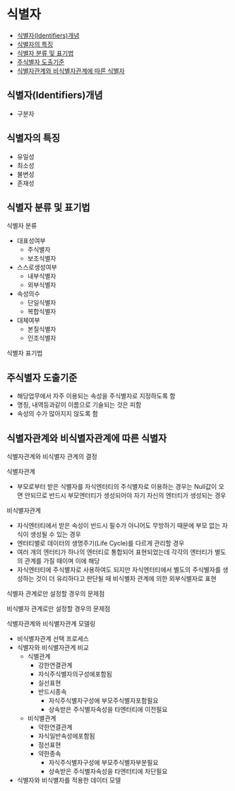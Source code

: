 ﻿# 식별자
- [식별자(Identifiers)개념](#식별자identifiers개념)
- [식별자의 특징](#식별자의-특징)
- [식별자 분류 및 표기법](#식별자-분류-및-표기법)
- [주식별자 도출기준](#주식별자-도출기준)
- [식별자관계와 비식별자관계에 따른 식별자](#식별자관계와-비식별자관계에-따른-식별자)

## 식별자(Identifiers)개념
- 구분자
## 식별자의 특징
- 유일성
- 최소성
- 불변성
- 존재성
## 식별자 분류 및 표기법
식별자 분류
- 대표성여부
  - 주식별자
  - 보조식별자
- 스스로생성여부
  - 내부식별자
  - 외부식별자
- 속성의수
  - 단일식별자
  - 복합식별자
- 대체여부
  - 본질식별자
  - 인조식별자

식별자 표기법

## 주식별자 도출기준
- 해당업무에서 자주 이용되는 속성을 주식별자로 지정하도록 함
- 명칭, 내역등과같이 이름으로 기술되는 것은 피함
- 속성의 수가 많아지지 않도록 함

## 식별자관계와 비식별자관계에 따른 식별자
식별자관계와 비식별자 관계의 결정

식별자관계
- 부모로부터 받은 식별자를 자식엔터티의 주식별자로 이용하는 경우는 Null값이 오면 안되므로 반드시 부모엔터티가 생성되어야 자기 자신의 엔터티가 생성되는 경우

비식별자관계
- 자식엔터티에서 받은 속성이 반드시 필수가 아니어도 무방하기 때문에 부모 없는 자식이 생성될 수 있는 경우
- 엔터티별로 데이터의 생명주기(Life Cycle)를 다르게 관리할 경우
- 여러 개의 엔터티가 하나의 엔터티로 통합되어 표현되었는데 각각의 엔터티가 별도의 관계를 가질 때이며 이에 해당
- 자식엔터티에 주식별자로 사용하여도 되지만 자식엔터티에서 별도의 주식별자를 생성하는 것이 더 유리하다고 판단될 때 비식별자 관계에 의한 외부식별자로 표현

식별자 관계로만 설정할 경우의 문제점

비식별자 관계로만 설정할 경우의 문제점

식별자관계와 비식별자관계 모델링
- 비식별자관계 선택 프로세스
- 식별자와 비식별자관계 비교
  - 식별관계
    - 강한연결관계
    - 자식주식별자의구성에포함됨
    - 실선표현
    - 반드시종속
      - 자식주식별자구성에 부모주식별자포함필요
      - 상속받은 주식별자속성을 타엔터티에 이전필요
  - 비식별관계
    - 약한연결관계
    - 자식일반속성에포함됨
    - 점선표현
    - 약한종속
      - 자식주식별자구성에 부모주식별자부분필요
      - 상속받은 주식별자속성을 타엔터티에 차단필요
- 식별자와 비식별자를 적용한 데이터 모델